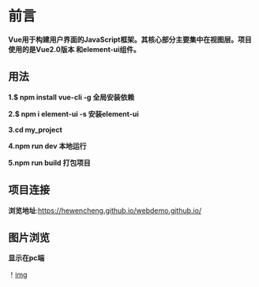 # 前言

**Vue用于构建用户界面的JavaScript框架。其核心部分主要集中在视图层。项目使用的是Vue2.0版本
和element-ui组件。**



## 用法

**1.$ npm install vue-cli -g 全局安装依赖**

**2.$ npm i element-ui -s 安装element-ui**

**3.cd my_project**

**4.npm run dev 本地运行**

**5.npm run build 打包项目** 



## 项目连接

**浏览地址**:https://hewencheng.github.io/webdemo.github.io/


## 图片浏览

**显示在pc端**

！[img](https:://github.com/hewencheng/web_Analysis.github.io/tree/master/img/Browse2.png)

